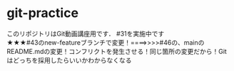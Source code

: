 # git-practice
このリポジトリはGit動画講座用です．
#31を実施中です  
★★★#43のnew-featureブランチで変更！====>>>>#46の、mainのREADME.mdの変更！コンフリクトを発生させる！同じ箇所の変更だから！Gitはどっちを採用したらいいかわからなくなる
